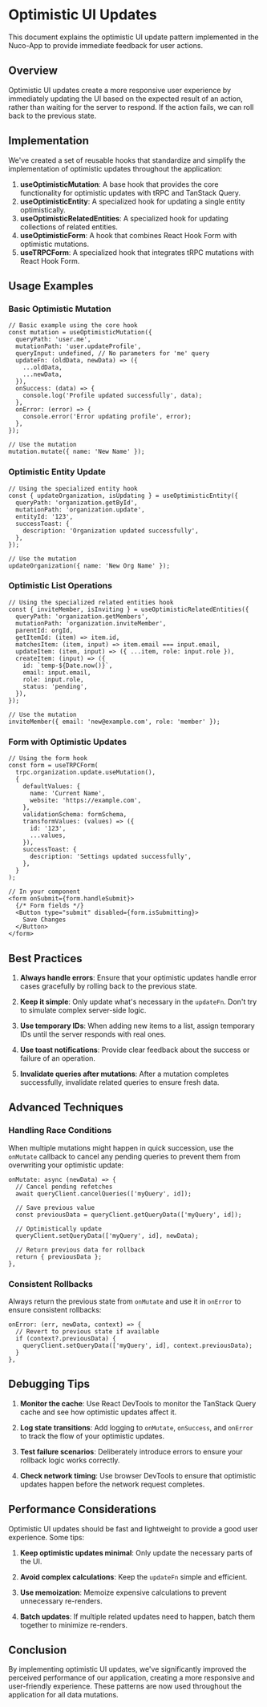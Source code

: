 # Optimistic UI Updates

This document explains the optimistic UI update pattern implemented in the Nuco-App to provide immediate feedback for user actions.

## Overview

Optimistic UI updates create a more responsive user experience by immediately updating the UI based on the expected result of an action, rather than waiting for the server to respond. If the action fails, we can roll back to the previous state.

## Implementation

We've created a set of reusable hooks that standardize and simplify the implementation of optimistic updates throughout the application:

1. **useOptimisticMutation**: A base hook that provides the core functionality for optimistic updates with tRPC and TanStack Query.
2. **useOptimisticEntity**: A specialized hook for updating a single entity optimistically.
3. **useOptimisticRelatedEntities**: A specialized hook for updating collections of related entities.
4. **useOptimisticForm**: A hook that combines React Hook Form with optimistic mutations.
5. **useTRPCForm**: A specialized hook that integrates tRPC mutations with React Hook Form.

## Usage Examples

### Basic Optimistic Mutation

```tsx
// Basic example using the core hook
const mutation = useOptimisticMutation({
  queryPath: 'user.me',
  mutationPath: 'user.updateProfile',
  queryInput: undefined, // No parameters for 'me' query
  updateFn: (oldData, newData) => ({
    ...oldData,
    ...newData,
  }),
  onSuccess: (data) => {
    console.log('Profile updated successfully', data);
  },
  onError: (error) => {
    console.error('Error updating profile', error);
  },
});

// Use the mutation
mutation.mutate({ name: 'New Name' });
```

### Optimistic Entity Update

```tsx
// Using the specialized entity hook
const { updateOrganization, isUpdating } = useOptimisticEntity({
  queryPath: 'organization.getById',
  mutationPath: 'organization.update',
  entityId: '123',
  successToast: {
    description: 'Organization updated successfully',
  },
});

// Use the mutation
updateOrganization({ name: 'New Org Name' });
```

### Optimistic List Operations

```tsx
// Using the specialized related entities hook
const { inviteMember, isInviting } = useOptimisticRelatedEntities({
  queryPath: 'organization.getMembers',
  mutationPath: 'organization.inviteMember',
  parentId: orgId,
  getItemId: (item) => item.id,
  matchesItem: (item, input) => item.email === input.email,
  updateItem: (item, input) => ({ ...item, role: input.role }),
  createItem: (input) => ({
    id: `temp-${Date.now()}`,
    email: input.email,
    role: input.role,
    status: 'pending',
  }),
});

// Use the mutation
inviteMember({ email: 'new@example.com', role: 'member' });
```

### Form with Optimistic Updates

```tsx
// Using the form hook
const form = useTRPCForm(
  trpc.organization.update.useMutation(),
  {
    defaultValues: {
      name: 'Current Name',
      website: 'https://example.com',
    },
    validationSchema: formSchema,
    transformValues: (values) => ({
      id: '123',
      ...values,
    }),
    successToast: {
      description: 'Settings updated successfully',
    },
  }
);

// In your component
<form onSubmit={form.handleSubmit}>
  {/* Form fields */}
  <Button type="submit" disabled={form.isSubmitting}>
    Save Changes
  </Button>
</form>
```

## Best Practices

1. **Always handle errors**: Ensure that your optimistic updates handle error cases gracefully by rolling back to the previous state.

2. **Keep it simple**: Only update what's necessary in the `updateFn`. Don't try to simulate complex server-side logic.

3. **Use temporary IDs**: When adding new items to a list, assign temporary IDs until the server responds with real ones.

4. **Use toast notifications**: Provide clear feedback about the success or failure of an operation.

5. **Invalidate queries after mutations**: After a mutation completes successfully, invalidate related queries to ensure fresh data.

## Advanced Techniques

### Handling Race Conditions

When multiple mutations might happen in quick succession, use the `onMutate` callback to cancel any pending queries to prevent them from overwriting your optimistic update:

```tsx
onMutate: async (newData) => {
  // Cancel pending refetches
  await queryClient.cancelQueries(['myQuery', id]);
  
  // Save previous value
  const previousData = queryClient.getQueryData(['myQuery', id]);
  
  // Optimistically update
  queryClient.setQueryData(['myQuery', id], newData);
  
  // Return previous data for rollback
  return { previousData };
},
```

### Consistent Rollbacks

Always return the previous state from `onMutate` and use it in `onError` to ensure consistent rollbacks:

```tsx
onError: (err, newData, context) => {
  // Revert to previous state if available
  if (context?.previousData) {
    queryClient.setQueryData(['myQuery', id], context.previousData);
  }
},
```

## Debugging Tips

1. **Monitor the cache**: Use React DevTools to monitor the TanStack Query cache and see how optimistic updates affect it.

2. **Log state transitions**: Add logging to `onMutate`, `onSuccess`, and `onError` to track the flow of your optimistic updates.

3. **Test failure scenarios**: Deliberately introduce errors to ensure your rollback logic works correctly.

4. **Check network timing**: Use browser DevTools to ensure that optimistic updates happen before the network request completes.

## Performance Considerations

Optimistic UI updates should be fast and lightweight to provide a good user experience. Some tips:

1. **Keep optimistic updates minimal**: Only update the necessary parts of the UI.

2. **Avoid complex calculations**: Keep the `updateFn` simple and efficient.

3. **Use memoization**: Memoize expensive calculations to prevent unnecessary re-renders.

4. **Batch updates**: If multiple related updates need to happen, batch them together to minimize re-renders.

## Conclusion

By implementing optimistic UI updates, we've significantly improved the perceived performance of our application, creating a more responsive and user-friendly experience. These patterns are now used throughout the application for all data mutations. 